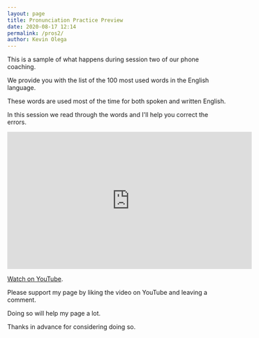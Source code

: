 ```yaml
--- 
layout: page
title: Pronunciation Practice Preview
date: 2020-08-17 12:14
permalink: /pros2/ 
author: Kevin Olega 
--- 
```

This is a sample of what happens during session two of our phone coaching.

We provide you with the list of the 100 most used words in the English language.

These words are used most of the time for both spoken and written English.

In this session we read through the words and I'll help you correct the errors.

<iframe width="560" height="315" src="https://www.youtube.com/embed/fezqHqAwKqY" frameborder="0" allow="accelerometer; autoplay; encrypted-media; gyroscope; picture-in-picture" allowfullscreen></iframe>

[Watch on YouTube](https://youtu.be/fezqHqAwKqY).

Please support my page by liking the video on YouTube and leaving a comment.

Doing so will help my page a lot.

Thanks in advance for considering doing so.